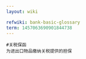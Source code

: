 ```yaml
---
layout: wiki

refwiki: bank-basic-glossary
term: 1457063690901844738
---
```


```
#关税保函 
为进出口物品缴纳关税提供的担保

```